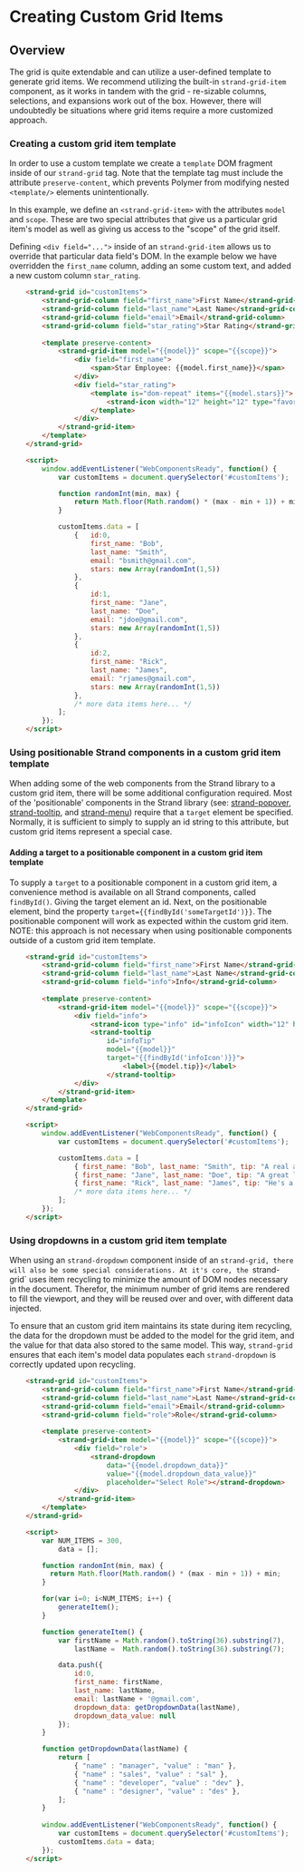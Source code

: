 # Creating Custom Grid Items

## Overview
The grid is quite extendable and can utilize a user-defined template to generate grid items. We recommend utilizing the built-in `strand-grid-item` component, as it works in tandem with the grid - re-sizable columns, selections, and expansions work out of the box. However, there will undoubtedly be situations where grid items require a more customized approach. 

### Creating a custom grid item template
In order to use a custom template we create a `template` DOM fragment inside of our `strand-grid` tag. Note that the template tag must include the attribute `preserve-content`, which prevents Polymer from modifying nested `<template/>` elements unintentionally. 

In this example, we define an `<strand-grid-item>` with the attributes `model` and `scope`. These are two special attributes that give us a particular grid item's model as well as giving us access to the "scope" of the grid itself.

Defining `<div field="...">` inside of an `strand-grid-item` allows us to override that particular data field's DOM. In the example below we have overridden the `first_name` column, adding an some custom text, and added a new custom column `star_rating`.

```html
	<strand-grid id="customItems">
		<strand-grid-column field="first_name">First Name</strand-grid-column>
		<strand-grid-column field="last_name">Last Name</strand-grid-column>
		<strand-grid-column field="email">Email</strand-grid-column>
		<strand-grid-column field="star_rating">Star Rating</strand-grid-column>
		
		<template preserve-content>
			<strand-grid-item model="{{model}}" scope="{{scope}}">
				<div field="first_name">
					<span>Star Employee: {{model.first_name}}</span>
				</div>
				<div field="star_rating">
					<template is="dom-repeat" items="{{model.stars}}">
						<strand-icon width="12" height="12" type="favorite"></strand-icon>
					</template>
				</div>
			</strand-grid-item>
		</template>
	</strand-grid>

	<script>
		window.addEventListener("WebComponentsReady", function() {
			var customItems = document.querySelector('#customItems');

			function randomInt(min, max) {
				return Math.floor(Math.random() * (max - min + 1)) + min;
			}

			customItems.data = [
				{ 	id:0, 
					first_name: "Bob", 
					last_name: "Smith", 
					email: "bsmith@gmail.com", 
					stars: new Array(randomInt(1,5)) 
				},
				{ 
					id:1, 
					first_name: "Jane", 
					last_name: "Doe", 
					email: "jdoe@gmail.com", 
					stars: new Array(randomInt(1,5))  
				},
				{ 
					id:2, 
					first_name: "Rick", 
					last_name: "James", 
					email: "rjames@gmail.com", 
					stars: new Array(randomInt(1,5))  
				},
				/* more data items here... */
			];
		});
	</script>

```

### Using positionable Strand components in a custom grid item template
When adding some of the web components from the Strand library to a custom grid item, there will be some additional configuration required. Most of the 'positionable' components in the Strand library (see: [strand-popover](strand-popover.html), [strand-tooltip](strand-tooltip.html), and [strand-menu](strand-menu.html)) require that a `target` element be specified. Normally, it is sufficient to simply to supply an id string to this attribute, but custom grid items represent a special case.

#### Adding a target to a positionable component in a custom grid item template
To supply a `target` to a positionable component in a custom grid item, a convenience method is available on all Strand components, called `findById()`. Giving the target element an id. Next, on the positionable element, bind the property `target={{findById('someTargetId')}}`. The positionable component will work as expected within the custom grid item. NOTE: this approach is not necessary when using positionable components outside of a custom grid item template.

```html
	<strand-grid id="customItems">
		<strand-grid-column field="first_name">First Name</strand-grid-column>
		<strand-grid-column field="last_name">Last Name</strand-grid-column>
		<strand-grid-column field="info">Info</strand-grid-column>
		
		<template preserve-content>
			<strand-grid-item model="{{model}}" scope="{{scope}}">
				<div field="info">
					<strand-icon type="info" id="infoIcon" width="12" height="12"></strand-icon>
					<strand-tooltip 
						id="infoTip"
						model="{{model}}" 
						target="{{findById('infoIcon')}}">
							<label>{{model.tip}}</label>
						</strand-tooltip>
				</div>
			</strand-grid-item>
		</template>
	</strand-grid>

	<script>
		window.addEventListener("WebComponentsReady", function() {
			var customItems = document.querySelector('#customItems');

			customItems.data = [
				{ first_name: "Bob", last_name: "Smith", tip: "A real all star employee" },
				{ first_name: "Jane", last_name: "Doe", tip: "A great leader"  },
				{ first_name: "Rick", last_name: "James", tip: "He's a cool guy" },
				/* more data items here... */
			];
		});
	</script>

```

### Using dropdowns in a custom grid item template
When using an `strand-dropdown` component inside of an `strand-grid, there will also be some special considerations. At it's core, the `strand-grid` uses item recycling to minimize the amount of DOM nodes necessary in the document. Therefor, the minimum number of grid items are rendered to fill the viewport, and they will be reused over and over, with different data injected.

To ensure that an custom grid item maintains its state during item recycling, the data for the dropdown must be added to the model for the grid item, and the value for that data also stored to the same model. This way, `strand-grid` ensures that each item's model data populates each `strand-dropdown` is correctly updated upon recycling. 

```html
	<strand-grid id="customItems">
		<strand-grid-column field="first_name">First Name</strand-grid-column>
		<strand-grid-column field="last_name">Last Name</strand-grid-column>
		<strand-grid-column field="email">Email</strand-grid-column>
		<strand-grid-column field="role">Role</strand-grid-column>
		
		<template preserve-content>
			<strand-grid-item model="{{model}}" scope="{{scope}}">
				<div field="role">
					<strand-dropdown 
						data="{{model.dropdown_data}}" 
						value="{{model.dropdown_data_value}}"
						placeholder="Select Role"></strand-dropdown>
				</div>
			</strand-grid-item>
		</template>
	</strand-grid>

	<script>
		var NUM_ITEMS = 300,
			data = [];

		function randomInt(min, max) {
		  return Math.floor(Math.random() * (max - min + 1)) + min;
		}

		for(var i=0; i<NUM_ITEMS; i++) {
			generateItem();
		}

		function generateItem() {
			var firstName = Math.random().toString(36).substring(7),
				lastName =  Math.random().toString(36).substring(7);

			data.push({
				id:0, 
				first_name: firstName, 
				last_name: lastName, 
				email: lastName + '@gmail.com', 
				dropdown_data: getDropdownData(lastName), 
				dropdown_data_value: null
			});
		}

		function getDropdownData(lastName) {
			return [
				{ "name" : "manager", "value" : "man" },
				{ "name" : "sales", "value" : "sal" },
				{ "name" : "developer", "value" : "dev" },
				{ "name" : "designer", "value" : "des" },
			];
		}
		
		window.addEventListener("WebComponentsReady", function() {
			var customItems = document.querySelector('#customItems');
			customItems.data = data;
		});
	</script>

```